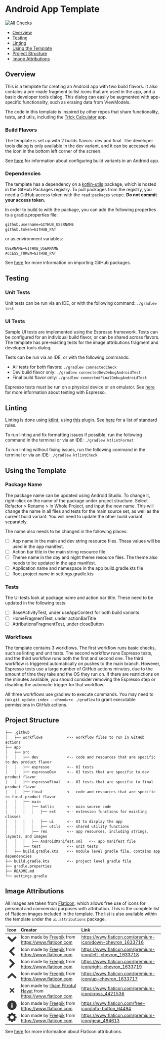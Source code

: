 # Android App Template

[![All Checks](https://github.com/lbressler13/android-app-template/actions/workflows/all_checks.yml/badge.svg?branch=main)](https://github.com/lbressler13/android-app-template/actions/workflows/all_checks.yml)

- [Overview](#overview)
- [Testing](#testing)
- [Linting](#linting)
- [Using the Template](#using-the-template)
- [Project Structure](#project-structure)
- [Image Attributions](#image-attributions)

## Overview

This is a template for creating an Android app with two build flavors.
It also contains a pre-made fragment to list icons that are used in the app, and a basic developer tools dialog. 
This dialog can easily be augmented with app-specific functionality, such as erasing data from ViewModels.

The code in this template is inspired by other repos that share functionality, tests, and utils, including the [Trick Calculator](https://github.com/lbressler13/trick-calculator) app.

### Build Flavors

The template is set up with 2 builds flavors: dev and final.
The developer tools dialog is only available in the dev variant, and it can be accessed via the icon in the bottom left corner of the screen.

See [here](https://developer.android.com/studio/build/build-variants) for information about configuring build variants in an Android app.

### Dependencies

The template has a dependency on a [kotlin-utils](https://github.com/lbressler13/kotlin-utils) package, which is hosted in the GitHub Packages registry.
To pull packages from the registry, you need a GitHub access token with the `read:packages` scope.
**Do not commit your access token.**

In order to build to with the package, you can add the following properties to a gradle.properties file:
```properties
github.username=GITHUB_USERNAME
github.token=GITHUB_PAT
```
or as environment variables:
```shell
USERNAME=GITHUB_USERNAME
ACCESS_TOKEN=GITHUB_PAT
```

See [here](https://docs.github.com/en/packages/working-with-a-github-packages-registry/working-with-the-gradle-registry#using-a-published-package) for more information on importing GitHub packages.

## Testing

### Unit Tests

Unit tests can be run via an IDE, or with the following command:
```./gradlew test```

### UI Tests

Sample UI tests are implemented using the Espresso framework.
Tests can be configured for an individual build flavor, or can be shared across flavors.
The template has pre-existing tests for the image attributions fragment and developer tools dialog.

Tests can be run via an IDE, or with the following commands:
* All tests for both flavors: `./gradlew connectedCheck`
* Dev build flavor only: `./gradlew connectedDevDebugAndroidTest`
* Final build flavor only: `./gradlew connectedFinalDebugAndroidTest`

Espresso tests must be run on a physical device or an emulator.
See [here](https://developer.android.com/training/testing/espresso) for more information about testing with Espresso.

## Linting

Linting is done using [ktlint](https://ktlint.github.io/), using [this](https://github.com/jlleitschuh/ktlint-gradle) plugin.
See [here](https://github.com/pinterest/ktlint#standard-rules) for a list of standard rules.

To run linting and fix formatting issues if possible, run the following command in the terminal or via an IDE:
```./gradlew ktlintFormat```

To run linting without fixing issues, run the following command in the terminal or via an IDE:
```./gradlew ktlintCheck```

## Using the Template

### Package Name

The package name can be updated using Android Studio.
To change it, right-click on the name of the package under project structure.
Select Refactor > Rename > In Whole Project, and input the new name.
This will change the name in all files and tests for the main source set, as well as the current build variant.
You will need to update the other build variant separately.

The name also needs to be changed in the following places:
- [ ] App name in the main and dev string resource files. These values will be used in the app manifest.
- [ ] Action bar title in the main string resource file.
- [ ] Theme name in the day and night theme resource files. The theme also needs to be updated in the app manifest.
- [ ] Application name and namespace in the app build.gradle.kts file
- [ ] Root project name in settings.gradle.kts

### Tests

The UI tests look at package name and action bar title.
These need to be updated in the following tests:
- [ ] BaseActivityTest, under useAppContext for both build variants
- [ ] HomeFragmentTest, under actionBarTitle
- [ ] AttributionsFragmentTest, under closeButton

### Workflows

The template contains 3 workflows. The first workflow runs basic checks, such as linting and unit tests.
The second workflow runs Espresso tests, and the third workflow runs both the first and second one.
The third workflow is triggered automatically on pushes to the main branch. 
However, Espresso tests use a large number of GitHub actions minutes, due to the amount of time they take and the OS they run on.
If there are restrictions on the minutes available, you should consider removing the Espresso step or disabling the automatic trigger for that workflow.

All three workflows use gradlew to execute commands.
You may need to run `git update-index --chmod=+x ./gradlew` to grant executable permissions in GitHub actions.

## Project Structure

```project
├── .github
│   ├── workflows           <-- workflow files to run in GitHub actions
├── app
│   ├── src
│   │   ├── dev             <-- code and resources that are specific to dev product flavor
│   │   ├── espresso        <-- UI tests
│   │   ├── espressoDev     <-- UI tests that are specific to dev product flavor
│   │   ├── espressoFinal   <-- UI tests that are specific to final product flavor
│   │   ├── final           <-- code and resources that are specific to final product flavor
│   │   ├── main
│   │   │   ├── kotlin      <-- main source code
│   │   │   │   ├── ext     <-- extension functions for existing classes
│   │   │   │   ├── ui      <-- UI to display the app
│   │   │   │   ├── utils   <-- shared utility functions
│   │   │   ├── res         <-- app resources, including strings, layouts, and images
│   │   │   ├── AndroidManifest.xml   <-- app manifest file
│   │   ├── test            <-- unit tests
│   ├── build.gradle.kts    <-- module level gradle file, contains app dependencies
├── build.gradle.kts        <-- project level gradle file
├── gradle.properties
├── README.md
└── settings.gradle
```

## Image Attributions

All images are taken from [Flaticon](https://www.flaticon.com/), which allows free use of icons for personal and commercial purposes with attribution.
This is the complete list of Flaticon images included in the template.
The list is also available within the template under the `ui.attributions` package.

| Icon                                                        | Creator                                                                                                                    | Link                                                                  |
|:------------------------------------------------------------|:---------------------------------------------------------------------------------------------------------------------------|:----------------------------------------------------------------------|
| ![img](app/src/main/res/drawable-hdpi/ic_chevron_down.png)  | Icon made by [Freepik](https://www.flaticon.com/authors/freepik) from <https://www.flaticon.com>                           | <https://www.flaticon.com/premium-icon/down-chevron_1633716>          |
| ![img](app/src/main/res/drawable-hdpi/ic_chevron_left.png)  | Icon made by [Freepik](https://www.flaticon.com/authors/freepik) from <https://www.flaticon.com>                           | <https://www.flaticon.com/premium-icon/left-chevron_1633718>          |
| ![img](app/src/main/res/drawable-hdpi/ic_chevron_right.png) | Icon made by [Freepik](https://www.flaticon.com/authors/freepik) from <https://www.flaticon.com>                           | <https://www.flaticon.com/premium-icon/right-chevron_1633719>         |
| ![img](app/src/main/res/drawable-hdpi/ic_chevron_up.png)    | Icon made by [Freepik](https://www.flaticon.com/authors/freepik) from <https://www.flaticon.com>                           | <https://www.flaticon.com/premium-icon/up-chevron_1633717>            |
| ![img](app/src/main/res/drawable-hdpi/ic_close.png)         | Icon made by [Ilham Fitrotul Hayat](https://www.flaticon.com/authors/ilham-fitrotul-hayat) from <https://www.flaticon.com> | <https://www.flaticon.com/premium-icon/cross_4421536>                 |
| ![img](app/src/main/res/drawable-hdpi/ic_info.png)          | Icon made by [Freepik](https://www.flaticon.com/authors/freepik) from <https://www.flaticon.com>                           | <https://www.flaticon.com/free-icon/info-button_64494>                |
| ![img](app/src/main/res/drawable-hdpi/ic_settings.png)      | Icon made by [Freepik](https://www.flaticon.com/authors/freepik) from <https://www.flaticon.com>                           | <https://www.flaticon.com/premium-icon/gear_484613>                   |

See [here](https://support.flaticon.com/s/article/Attribution-How-when-and-where-FI?language=en_US&Id=ka03V0000004Q5lQAE) for more information about Flaticon attributions.
